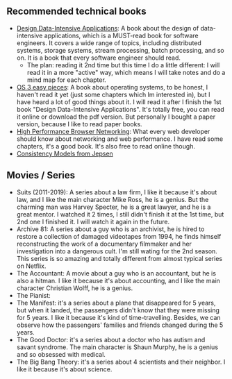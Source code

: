 ## Recommended technical books
- [Design Data-Intensive Applications](https://dataintensive.net/): A book about the design of data-intensive applications, which is a MUST-read book for software engineers. It covers a wide range of topics, including distributed systems, storage systems, stream processing, batch processing, and so on. It is a book that every software engineer should read. 
    - The plan: reading it 2nd time but this time I do a little different: I will read it in a more "active" way, which means I will take notes and do a mind map for each chapter.
- [OS 3 easy pieces](https://pages.cs.wisc.edu/~remzi/OSTEP/): A book about operating systems, to be honest, I haven't read it yet (just some chapters which Im interested in), but I have heard a lot of good things about it. I will read it after I finish the 1st book "Design Data-Intensive Applications". It's totally free, you can read it online or download the pdf version. But personally I bought a paper version, because I like to read paper books.
- [High Performance Browser Networking](https://hpbn.co/): What every web developer should know about networking and web performance. I have read some chapters, it's a good book. It's also free to read online though.
- [Consistency Models from Jepsen](https://jepsen.io/consistency)

## Movies / Series
- Suits (2011-2019): A series about a law firm, I like it because it's about law, and I like the main character Mike Ross, he is a genius. But the charming man was Harvey Specter, he is a great lawyer, and he is a great mentor. I watched it 2 times, I still didn't finish it at the 1st time, but 2nd one I finished it. I will watch it again in the future.
- Archive 81: A series about a guy who is an archivist, he is hired to restore a collection of damaged videotapes from 1994, he finds himself reconstructing the work of a documentary filmmaker and her investigation into a dangerous cult. I'm still wating for the 2nd season. This series is so amazing and totally different from almost typical series on Netflix.
- The Accountant: A movie about a guy who is an accountant, but he is also a hitman. I like it because it's about accounting, and I like the main character Christian Wolff, he is a genius. 
- The Pianist: 
- The Manifest: it's a series about a plane that disappeared for 5 years, but when it landed, the passengers didn't know that they were missing for 5 years. I like it because it's kind of time-travelling. Besides, we can observe how the passengers' families and friends changed during the 5 years.
- The Good Doctor: it's a series about a doctor who has autism and savant syndrome. The main character is Shaun Murphy, he is a genius and so obsessed with medical.
- The Big Bang Theory: it's a series about 4 scientists and their neighbor. I like it because it's about science.
